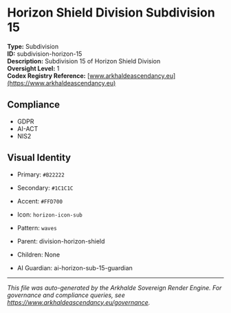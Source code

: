# Horizon Shield Division Subdivision 15

**Type:** Subdivision  
**ID:** subdivision-horizon-15  
**Description:** Subdivision 15 of Horizon Shield Division  
**Oversight Level:** 1  
**Codex Registry Reference:** [www.arkhaldeascendancy.eu](https://www.arkhaldeascendancy.eu)

## Compliance

- GDPR
- AI-ACT
- NIS2

## Visual Identity

- Primary: `#B22222`
- Secondary: `#1C1C1C`
- Accent: `#FFD700`
- Icon: `horizon-icon-sub`
- Pattern: `waves`


- Parent: division-horizon-shield
- Children: None
- AI Guardian: ai-horizon-sub-15-guardian

---

*This file was auto-generated by the Arkhalde Sovereign Render Engine. For governance and compliance queries, see https://www.arkhaldeascendancy.eu/governance.*